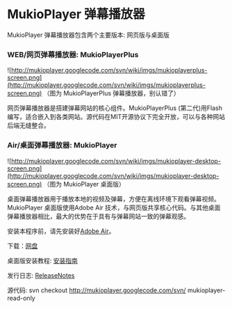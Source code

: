 # MukioPlayer 弹幕播放器 #

MukioPlayer 弹幕播放器包含两个主要版本: 网页版与桌面版

### WEB/网页弹幕播放器: MukioPlayerPlus ###

![http://mukioplayer.googlecode.com/svn/wiki/imgs/mukioplayerplus-screen.png](http://mukioplayer.googlecode.com/svn/wiki/imgs/mukioplayerplus-screen.png)
（图为 MukioPlayerPlus 弹幕播放器，别认错了）

网页弹幕播放器是搭建弹幕网站的核心组件。MukioPlayerPlus (第二代)用Flash 编写，适合嵌入到各类网站。源代码在MIT开源协议下完全开放，可以与各种网站后端无缝整合。

### Air/桌面弹幕播放器: MukioPlayer ###

![http://mukioplayer.googlecode.com/svn/wiki/imgs/mukioplayer-desktop-screen.png](http://mukioplayer.googlecode.com/svn/wiki/imgs/mukioplayer-desktop-screen.png)
（图为 MukioPlayer 桌面版）

桌面弹幕播放器用于播放本地的视频及弹幕，方便在离线环境下观看弹幕视频。MukioPlayer 桌面版使用Adobe Air 技术，与网页版共享核心代码。与其他桌面弹幕播放器相比，最大的优势在于具有与弹幕网站一致的弹幕观感。

安装本程序前，请先安装好[Adobe Air](https://get.adobe.com/cn/air/)。

下载：[网盘](http://pan.baidu.com/s/1F3SU6)

桌面版安装教程: [安装指南](http://code.google.com/p/mukioplayer/wiki/InstallInstruction)

发行日志: [ReleaseNotes](http://code.google.com/p/mukioplayer/wiki/releasenotes)

源代码: svn checkout http://mukioplayer.googlecode.com/svn/ mukioplayer-read-only